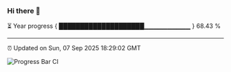 ### Hi there 👋

⏳ Year progress { ████████████████████▁▁▁▁▁▁▁▁▁▁ } 68.43 %

---

⏰ Updated on Sun, 07 Sep 2025 18:29:02 GMT

![Progress Bar CI](https://github.com/ZhaoGui/ZhaoGui/workflows/Progress%20Bar%20CI/badge.svg)
